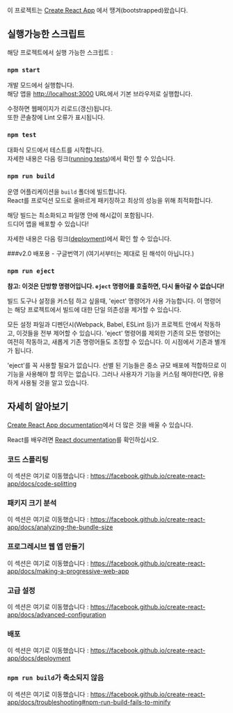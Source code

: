 이 프로젝트는 [Create React App](https://github.com/facebook/create-react-app) 에서 땡겨(bootstrapped)왔습니다.

## 실행가능한 스크립트

해당 프로젝트에서 실행 가능한 스크립트 :

### `npm start`

개발 모드에서 실행합니다.<br>
해당 앱을 [http://localhost:3000](http://localhost:3000) URL에서 기본 브라우저로 실행합니다.

수정하면 웹페이지가 리로드(갱신)됩니다.<br>
또한 콘솔창에 Lint 오류가 표시됩니다.

### `npm test`

대화식 모드에서 테스트를 시작합니다.<br>
자세한 내용은 다음 링크([running tests](https://facebook.github.io/create-react-app/docs/running-tests))에서 확인 할 수 있습니다.

### `npm run build`

운영 어플리케이션을 `build` 폴더에 빌드합니다.<br>
React를 프로덕션 모드로 올바르게 패키징하고 최상의 성능을 위해 최적화합니다.

해당 빌드는 최소화되고 파일명 안에 해시값이 포함됩니다.<br>
드디어 앱을 배포할 수 있습니다!

자세한 내용은 다음 링크([deployment](https://facebook.github.io/create-react-app/docs/deployment))에서 확인 할 수 있습니다.

###v2.0 배포용 - 구글번역기 (여기서부터는 제대로 된 해석이 아닙니다.)

### `npm run eject`

**참고: 이것은 단방향 명령어입니다. `eject` 명령어를 호출하면, 다시 돌아갈 수 없습니다!**

빌드 도구나 설정을 커스텀 하고 싶을때, 'eject' 명령어가 사용 가능합니다. 이 명령어는 해당 프로젝트에서 빌드에 대한 단일 의존성을 제거할 수 있습니다.

모든 설정 파일과 디펜던시(Webpack, Babel, ESLint 등)가 프로젝트 안에서 작동하고, 이것들을 전부 제어할 수 있습니다. 'eject' 명령어를 제외한 기존의 모든 명령어는 여전히 작동하고, 새롭게 기존 명령어들도 조정할 수 있습니다. 이 시점에서 기존과 별개가 됩니다.

'eject'를 꼭 사용할 필요가 없습니다. 선별 된 기능들은 중소 규모 배포에 적합하므로 이 기능을 사용해야 할 의무는 없습니다. 그러나 사용자가 기능을 커스텀 해야한다면, 유용하게 사용될 것을 알고 있습니다.

## 자세히 알아보기

[Create React App documentation](https://facebook.github.io/create-react-app/docs/getting-started)에서 더 많은 것을 배울 수 있습니다.

React를 배우려면 [React documentation](https://reactjs.org/)를 확인하십시오.

### 코드 스플리팅

이 섹션은 여기로 이동했습니다 : https://facebook.github.io/create-react-app/docs/code-splitting

### 패키지 크기 분석

이 섹션은 여기로 이동했습니다 : https://facebook.github.io/create-react-app/docs/analyzing-the-bundle-size

### 프로그레시브 웹 앱 만들기

이 섹션은 여기로 이동했습니다 : https://facebook.github.io/create-react-app/docs/making-a-progressive-web-app

### 고급 설정

이 섹션은 여기로 이동했습니다 : https://facebook.github.io/create-react-app/docs/advanced-configuration

### 배포

이 섹션은 여기로 이동했습니다 : https://facebook.github.io/create-react-app/docs/deployment

### `npm run build`가 축소되지 않음

이 섹션은 여기로 이동했습니다 : https://facebook.github.io/create-react-app/docs/troubleshooting#npm-run-build-fails-to-minify
